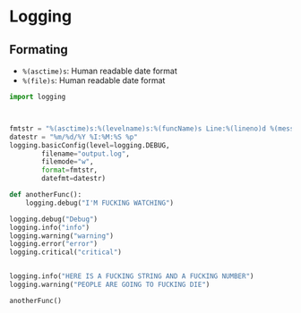 # Logging

## Formating
* `%(asctime)s`: Human readable date format
* `%(file)s`: Human readable date format

```python
import logging



fmtstr = "%(asctime)s:%(levelname)s:%(funcName)s Line:%(lineno)d %(message)s"
datestr = "%m/%d/%Y %I:%M:%S %p"
logging.basicConfig(level=logging.DEBUG,
		filename="output.log",
		filemode="w",
		format=fmtstr,
		datefmt=datestr)

def anotherFunc():
	logging.debug("I'M FUCKING WATCHING")

logging.debug("Debug")
logging.info("info")
logging.warning("warning")
logging.error("error")
logging.critical("critical")


logging.info("HERE IS A FUCKING STRING AND A FUCKING NUMBER")
logging.warning("PEOPLE ARE GOING TO FUCKING DIE")

anotherFunc()


```



